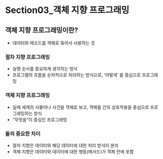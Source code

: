 # Section03\_객체 지향 프로그래밍

## 객체 지향 프로그래밍이란?

- 데이터와 메소드를 객체로 묶어서 사용하는 것

### 절차 지향 프로그래밍

- 실행 순서를 중요하게 생각하는 방식
- 프로그램의 흐름을 순차적으로 처리하는 방식으로, ‘어떻게’ 를 중심으로 프로그래밍

### 객체 지향 프로그래밍

- 실제 세계의 사물이나 사건을 객체로 보고, 객체들 간의 상호작용을 중심으로 프로그래밍하는 방식
- “무엇을”이 중심인 프로그래밍

### 둘의 중요한 차이

- 절차 지향은 데이터와 해당 데이터에 대한 처리 방식이 분리
- 객체 지향은 데이터와 데이터에 대한 행동(메서드)가 객체 안에 포함
